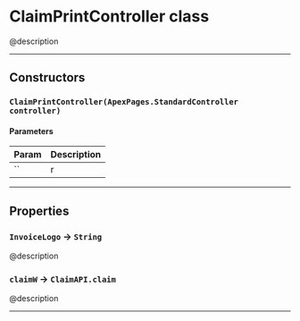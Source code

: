 # ClaimPrintController class

@description

---
## Constructors
### `ClaimPrintController(ApexPages.StandardController controller)`
#### Parameters
|Param|Description|
|-----|-----------|
|`` | r |

---
## Properties

### `InvoiceLogo` → `String`

@description

### `claimW` → `ClaimAPI.claim`

@description

---
